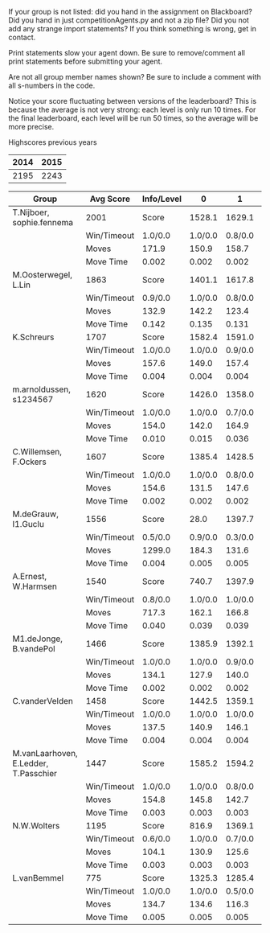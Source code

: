 If your group is not listed: did you hand in the assignment on Blackboard? Did you hand in just competitionAgents.py and not a zip file? Did you not add any strange import statements? If you think something is wrong, get in contact.

Print statements slow your agent down. Be sure to remove/comment all print statements before submitting your agent.

Are not all group member names shown? Be sure to include a comment with all s-numbers in the code.

Notice your score fluctuating between versions of the leaderboard? This is because the average is not very strong: each level is only run 10 times. For the final leaderboard, each level will be run 50 times, so the average will be more precise.

Highscores previous years

| 2014 | 2015 |
|---|---|
| 2195 | 2243 |



Group | Avg Score | Info/Level | 0 | 1 | 2 | 3 | 4 | 5 | 6 | 7 | 8 | 9 | 10 | 11 
| --- | --- | --- | --- | --- | --- | --- | --- | --- | --- | --- | --- | --- | --- | --- 
T.Nijboer, sophie.fennema | 2001 | Score | 1528.1 | 1629.1 | 1318.3 | 1164.5 | 1462.3 | 3113.1 | 3716.9 | 1709.6 | 3092.4 | 2884.4 | 1710.1 | 686.1
 | | Win/Timeout | 1.0/0.0 | 1.0/0.0 | 0.8/0.0 | 0.6/0.0 | 0.8/0.0 | 0.9/0.0 | 0.9/0.0 | 0.1/0.0 | 0.8/0.0 | 0.8/0.0 | 0.1/0.0 | 0.0/0.0
 | | Moves | 171.9 | 150.9 | 158.7 | 88.5 | 93.7 | 335.9 | 306.1 | 179.4 | 375.6 | 347.6 | 273.9 | 117.9
 | | Move Time | 0.002 | 0.002 | 0.002 | 0.001 | 0.001 | 0.002 | 0.002 | 0.002 | 0.004 | 0.004 | 0.004 | 0.004
M.Oosterwegel, L.Lin | 1863 | Score | 1401.1 | 1617.8 | 1382.6 | 1727.4 | 1689.3 | 2447.9 | 2924.8 | 1497.6 | 2941.8 | 2515.5 | 1190.9 | 1018.7
 | | Win/Timeout | 0.9/0.0 | 1.0/0.0 | 0.8/0.0 | 1.0/0.0 | 1.0/0.0 | 0.9/0.0 | 0.9/0.0 | 0.1/0.0 | 0.6/0.0 | 0.6/0.0 | 0.1/0.0 | 0.0/0.0
 | | Moves | 132.9 | 142.2 | 123.4 | 102.6 | 100.7 | 220.1 | 244.2 | 134.4 | 365.2 | 333.5 | 175.1 | 145.3
 | | Move Time | 0.142 | 0.135 | 0.131 | 0.018 | 0.018 | 0.035 | 0.052 | 0.122 | 0.057 | 0.059 | 0.067 | 0.064
K.Schreurs | 1707 | Score | 1582.4 | 1591.0 | 1508.6 | 1578.8 | 1229.8 | 2207.8 | 2374.0 | 846.7 | 3256.9 | 3033.0 | 883.5 | 395.6
 | | Win/Timeout | 1.0/0.0 | 1.0/0.0 | 0.9/0.0 | 0.9/0.0 | 0.7/0.0 | 0.7/0.0 | 0.5/0.0 | 0.0/0.0 | 0.7/0.0 | 0.5/0.0 | 0.0/0.0 | 0.0/0.0
 | | Moves | 157.6 | 149.0 | 157.4 | 87.2 | 79.2 | 224.2 | 237.0 | 100.3 | 393.1 | 394.0 | 123.5 | 94.4
 | | Move Time | 0.004 | 0.004 | 0.004 | 0.002 | 0.002 | 0.003 | 0.003 | 0.004 | 0.007 | 0.007 | 0.008 | 0.009
m.arnoldussen, s1234567 | 1620 | Score | 1426.0 | 1358.0 | 896.1 | 1151.7 | 1316.5 | 2026.9 | 1750.2 | 1262.8 | 3159.4 | 2796.2 | 1051.6 | 1250.0
 | | Win/Timeout | 1.0/0.0 | 1.0/0.0 | 0.7/0.0 | 0.8/0.0 | 1.0/0.0 | 1.0/0.0 | 0.8/0.0 | 0.3/0.0 | 0.9/0.0 | 0.7/0.0 | 0.1/0.0 | 0.0/0.0
 | | Moves | 154.0 | 142.0 | 164.9 | 102.3 | 93.5 | 203.1 | 184.8 | 138.2 | 348.6 | 362.8 | 199.4 | 213.0
 | | Move Time | 0.010 | 0.015 | 0.036 | 0.010 | 0.009 | 0.017 | 0.065 | 0.018 | 0.039 | 0.038 | 0.060 | 0.071
C.Willemsen, F.Ockers | 1607 | Score | 1385.4 | 1428.5 | 1364.4 | 1548.1 | 1391.4 | 2617.5 | 1697.6 | 95.6 | 3042.1 | 2651.4 | 1436.2 | 630.1
 | | Win/Timeout | 1.0/0.0 | 1.0/0.0 | 0.8/0.0 | 1.0/0.0 | 0.9/0.0 | 1.0/0.0 | 0.5/0.0 | 0.0/0.0 | 0.8/0.0 | 0.5/0.0 | 0.1/0.0 | 0.0/0.0
 | | Moves | 154.6 | 131.5 | 147.6 | 101.9 | 96.6 | 252.5 | 169.4 | 50.4 | 361.9 | 353.6 | 210.8 | 113.9
 | | Move Time | 0.002 | 0.002 | 0.002 | 0.001 | 0.001 | 0.002 | 0.002 | 0.003 | 0.004 | 0.004 | 0.004 | 0.005
M.deGrauw, I1.Guclu | 1556 | Score | 28.0 | 1397.7 | 620.4 | 1577.6 | 1471.9 | 2433.9 | 3150.8 | 844.7 | 2537.6 | 2890.4 | 1236.4 | 484.0
 | | Win/Timeout | 0.5/0.0 | 0.9/0.0 | 0.3/0.0 | 0.9/0.0 | 0.9/0.0 | 0.7/0.0 | 0.9/0.0 | 0.0/0.0 | 0.4/0.0 | 0.7/0.0 | 0.0/0.0 | 0.0/0.0
 | | Moves | 1299.0 | 184.3 | 131.6 | 99.4 | 120.1 | 421.1 | 459.2 | 131.3 | 343.4 | 386.6 | 224.6 | 109.0
 | | Move Time | 0.004 | 0.005 | 0.005 | 0.002 | 0.003 | 0.004 | 0.004 | 0.005 | 0.009 | 0.009 | 0.010 | 0.011
A.Ernest, W.Harmsen | 1540 | Score | 740.7 | 1397.9 | 1473.2 | 1348.8 | 1095.6 | 1605.0 | 1930.2 | 1563.0 | 2290.0 | 2305.7 | 1794.0 | 939.0
 | | Win/Timeout | 0.8/0.0 | 1.0/0.0 | 1.0/0.0 | 1.0/0.0 | 0.9/0.0 | 0.9/0.0 | 0.8/0.0 | 0.3/0.0 | 0.6/0.0 | 0.5/0.0 | 0.3/0.0 | 0.0/0.0
 | | Moves | 717.3 | 162.1 | 166.8 | 101.2 | 110.4 | 590.0 | 262.8 | 187.0 | 492.0 | 437.3 | 257.0 | 182.0
 | | Move Time | 0.040 | 0.039 | 0.039 | 0.005 | 0.005 | 0.010 | 0.013 | 0.022 | 0.012 | 0.013 | 0.013 | 0.015
M1.deJonge, B.vandePol | 1466 | Score | 1385.9 | 1392.1 | 1161.0 | 1310.4 | 987.4 | 1688.9 | 2120.1 | 484.4 | 2902.5 | 2648.1 | 1389.4 | 116.7
 | | Win/Timeout | 1.0/0.0 | 1.0/0.0 | 0.9/0.0 | 1.0/0.0 | 0.9/0.0 | 0.9/0.0 | 1.0/0.0 | 0.1/0.0 | 0.9/0.0 | 0.8/0.0 | 0.2/0.0 | 0.0/0.0
 | | Moves | 134.1 | 127.9 | 140.0 | 79.6 | 76.6 | 180.1 | 199.9 | 99.6 | 391.5 | 378.9 | 251.6 | 71.3
 | | Move Time | 0.002 | 0.002 | 0.002 | 0.001 | 0.001 | 0.002 | 0.002 | 0.002 | 0.003 | 0.003 | 0.003 | 0.004
C.vanderVelden | 1458 | Score | 1442.5 | 1359.1 | 1493.9 | 1212.9 | 1008.2 | 1983.7 | 2173.8 | 170.4 | 2661.7 | 2542.7 | 836.1 | 614.9
 | | Win/Timeout | 1.0/0.0 | 1.0/0.0 | 1.0/0.0 | 0.9/0.0 | 0.8/0.0 | 0.8/0.0 | 0.9/0.0 | 0.0/0.0 | 0.9/0.0 | 0.8/0.0 | 0.1/0.0 | 0.0/0.0
 | | Moves | 137.5 | 140.9 | 146.1 | 94.1 | 83.8 | 196.3 | 217.2 | 63.6 | 361.3 | 368.3 | 165.9 | 115.1
 | | Move Time | 0.004 | 0.004 | 0.004 | 0.002 | 0.002 | 0.003 | 0.003 | 0.004 | 0.007 | 0.007 | 0.008 | 0.008
M.vanLaarhoven, E.Ledder, T.Passchier | 1447 | Score | 1585.2 | 1594.2 | 1409.3 | 1649.6 | 1086.4 | 1645.0 | 1641.4 | 728.9 | 1810.5 | 2968.1 | 434.2 | 805.7
 | | Win/Timeout | 1.0/0.0 | 1.0/0.0 | 0.8/0.0 | 1.0/0.0 | 0.6/0.0 | 0.5/0.0 | 0.7/0.0 | 0.1/0.0 | 0.6/0.0 | 1.0/0.0 | 0.0/0.0 | 0.0/0.0
 | | Moves | 154.8 | 145.8 | 142.7 | 100.4 | 82.6 | 236.0 | 241.6 | 137.1 | 333.5 | 421.9 | 141.8 | 188.3
 | | Move Time | 0.003 | 0.003 | 0.003 | 0.002 | 0.002 | 0.003 | 0.003 | 0.003 | 0.005 | 0.005 | 0.006 | 0.006
N.W.Wolters | 1195 | Score | 816.9 | 1369.1 | 956.4 | 1118.6 | 1223.0 | 1849.3 | 1057.8 | 207.4 | 2122.2 | 2140.3 | 1259.3 | 215.7
 | | Win/Timeout | 0.6/0.0 | 1.0/0.0 | 0.7/0.0 | 0.9/0.0 | 0.9/0.0 | 0.9/0.0 | 0.4/0.0 | 0.1/0.0 | 0.6/0.0 | 0.6/0.0 | 0.2/0.0 | 0.0/0.0
 | | Moves | 104.1 | 130.9 | 125.6 | 79.4 | 79.0 | 209.7 | 142.2 | 78.6 | 299.8 | 317.7 | 215.7 | 90.3
 | | Move Time | 0.003 | 0.003 | 0.003 | 0.002 | 0.002 | 0.003 | 0.003 | 0.003 | 0.006 | 0.006 | 0.006 | 0.007
L.vanBemmel | 775 | Score | 1325.3 | 1285.4 | 589.7 | 314.0 | 211.9 | 165.9 | 1274.4 | 6.4 | 1962.1 | 1204.6 | 495.5 | 464.6
 | | Win/Timeout | 1.0/0.0 | 1.0/0.0 | 0.5/0.0 | 0.5/0.0 | 0.4/0.0 | 0.3/0.0 | 0.5/0.0 | 0.0/0.0 | 0.6/0.0 | 0.5/0.0 | 0.0/0.0 | 0.0/0.0
 | | Moves | 134.7 | 134.6 | 116.3 | 51.0 | 53.1 | 1076.1 | 124.6 | 48.6 | 526.9 | 417.4 | 127.5 | 107.4
 | | Move Time | 0.005 | 0.005 | 0.005 | 0.002 | 0.002 | 0.003 | 0.005 | 0.010 | 0.007 | 0.008 | 0.008 | 0.008
